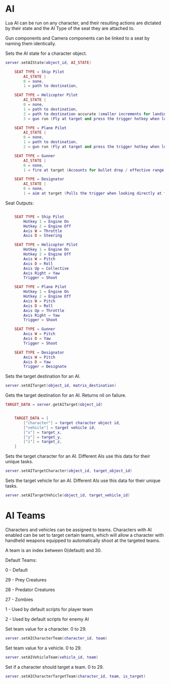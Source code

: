 # AI

Lua AI can be run on any character, and their resulting actions are dictated by their state and the AI Type of the seat they are attached to.

Gun components and Camera components can be linked to a seat by naming them identically. 

Sets the AI state for a character object.

```lua
server.setAIState(object_id, AI_STATE)

	SEAT TYPE = Ship Pilot
		AI_STATE |
		0 = none,
		1 = path to destination,

	SEAT TYPE = Helicopter Pilot
		AI_STATE |
		0 = none,
		1 = path to destination,
		2 = path to destination accurate (smaller increments for landing/takeoff),
		3 = gun run (Fly at target and press the trigger hotkey when locked on),

	SEAT TYPE = Plane Pilot
		AI_STATE |
		0 = none,
		1 = path to destination,
		2 = gun run (Fly at target and press the trigger hotkey when locked on),

	SEAT TYPE = Gunner
		AI_STATE |
		0 = none,
		1 = fire at target (Accounts for bullet drop / effective range when pulling the trigger),

	SEAT TYPE = Designator
		AI_STATE |
		0 = none,
		1 = aim at target (Pulls the trigger when looking directly at target),

```

Seat Outputs:

```lua

	SEAT TYPE = Ship Pilot
		Hotkey 1 = Engine On
		Hotkey 2 = Engine Off
		Axis W = Throttle
		Axis D = Steering

	SEAT TYPE = Helicopter Pilot
		Hotkey 1 = Engine On 
		Hotkey 2 = Engine Off
		Axis W = Pitch
		Axis D = Roll
		Axis Up = Collective
		Axis Right = Yaw
		Trigger = Shoot

	SEAT TYPE = Plane Pilot
		Hotkey 1 = Engine On 
		Hotkey 2 = Engine Off
		Axis W = Pitch
		Axis D = Roll
		Axis Up = Throttle
		Axis Right = Yaw
		Trigger = Shoot

	SEAT TYPE = Gunner
		Axis W = Pitch
		Axis D = Yaw
		Trigger = Shoot

	SEAT TYPE = Designator
		Axis W = Pitch
		Axis D = Yaw
		Trigger = Designate

```

Sets the target destination for an AI.

```lua
server.setAITarget(object_id, matrix_destination)
```

Gets the target destination for an AI. Returns nil on failure.

```lua
TARGET_DATA = server.getAITarget(object_id)
```

```lua

	TARGET_DATA = {
		["character"] = target character object id,
		["vehicle"] = target vehicle id,
		["x"] = target_x,
		["y"] = target_y,
		["z"] = target_z,
	}

```

Sets the target character for an AI. Different AIs use this data for their unique tasks.

```lua
server.setAITargetCharacter(object_id, target_object_id)
```

Sets the target vehicle for an AI. Different AIs use this data for their unique tasks.

```lua
server.setAITargetVehicle(object_id, target_vehicle_id)
```

# AI Teams

Characters and vehicles can be assigned to teams. Characters with AI enabled can be set to target certain teams, which will allow a character with handheld weapons equipped to automatically shoot at the targeted teams.

A team is an index between 0(default) and 30.

Default Teams:

0 - Default

29 - Prey Creatures

28 - Predator Creatures

27 - Zombies

1 - Used by default scripts for player team

2 - Used by default scripts for enemy AI

Set team value for a character. 0 to 29.

```lua
server.setAICharacterTeam(character_id, team)
```

Set team value for a vehicle. 0 to 29.

```lua
server.setAIVehicleTeam(vehicle_id, team)
```

Set if a character should target a team. 0 to 29.

```lua
server.setAICharacterTargetTeam(character_id, team, is_target)
```
